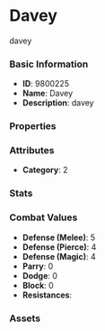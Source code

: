 # Davey

davey

### Basic Information

- **ID**: 9800225
- **Name**: Davey
- **Description**: davey

### Properties


### Attributes

- **Category**: 2

### Stats


### Combat Values

- **Defense (Melee)**: 5
- **Defense (Pierce)**: 4
- **Defense (Magic)**: 4
- **Parry**: 0
- **Dodge**: 0
- **Block**: 0
- **Resistances**: 

### Assets


